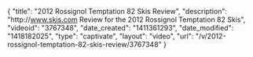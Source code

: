 {
    "title": "2012 Rossignol Temptation 82 Skis Review",
    "description": "http:\/\/www.skis.com Review for the 2012 Rossignol Temptation 82 Skis",
    "videoid": "3767348",
    "date_created": "1411361293",
    "date_modified": "1418182025",
    "type": "captivate",
    "layout": "video",
    "url": "\/v\/2012-rossignol-temptation-82-skis-review\/3767348"
}
